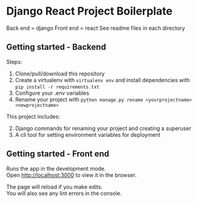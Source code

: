 # Django React Project Boilerplate

Back end = django
Front end = react
See readme files in each directory

## Getting started - Backend

Steps:

1. Clone/pull/download this repository
2. Create a virtualenv with `virtualenv env` and install dependencies with `pip install -r requirements.txt`
3. Configure your .env variables
4. Rename your project with `python manage.py rename <yourprojectname> <newprojectname>`

This project includes:

2. Django commands for renaming your project and creating a superuser
3. A cli tool for setting environment variables for deployment

## Getting started - Front end

Runs the app in the development mode.<br />
Open [http://localhost:3000](http://localhost:3000) to view it in the browser.

The page will reload if you make edits.<br />
You will also see any lint errors in the console.
